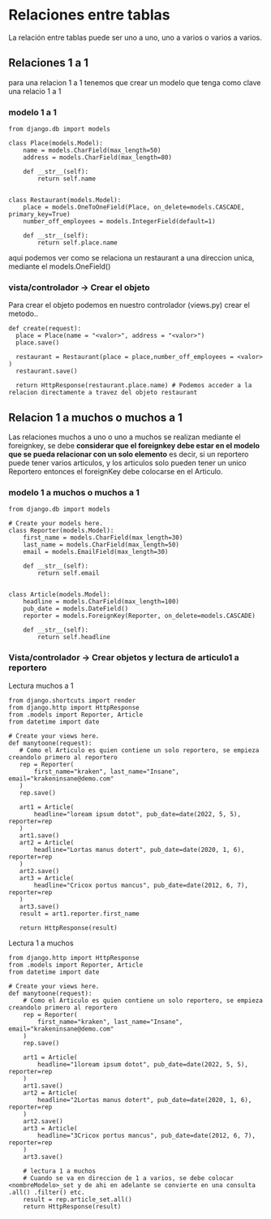# Relaciones entre tablas

La relación entre tablas puede ser uno a uno, uno a varios o varios a varios.

## Relaciones 1 a 1

para una relacion 1 a 1 tenemos que crear un modelo que tenga como clave una relacio 1 a 1

### modelo 1 a 1

```
from django.db import models

class Place(models.Model):
    name = models.CharField(max_length=50)
    address = models.CharField(max_length=80)

    def __str__(self):
        return self.name


class Restaurant(models.Model):
    place = models.OneToOneField(Place, on_delete=models.CASCADE, primary_key=True)
    number_off_employees = models.IntegerField(default=1)

    def __str__(self):
        return self.place.name

```

aqui podemos ver como se relaciona un restaurant a una direccion unica, mediante el models.OneField()

### vista/controlador -> Crear el objeto

Para crear el objeto podemos en nuestro controlador (views.py) crear el metodo..

```
def create(request):
  place = Place(name = "<valor>", address = "<valor>")
  place.save()

  restaurant = Restaurant(place = place,number_off_employees = <valor> )
  restaurant.save()

  return HttpResponse(restaurant.place.name) # Podemos acceder a la relacion directamente a travez del objeto restaurant
```

## Relacion 1 a muchos o muchos a 1

Las relaciones muchos a uno o uno a muchos se realizan mediante el foreignkey, se debe **considerar que el foreignkey debe estar en el modelo que se pueda relacionar con un solo elemento** es decir, si un reportero puede tener varios articulos, y los articulos solo pueden tener un unico Reportero entonces el foreignKey debe colocarse en el Articulo.

### modelo 1 a muchos o muchos a 1

```
from django.db import models

# Create your models here.
class Reporter(models.Model):
    first_name = models.CharField(max_length=30)
    last_name = models.CharField(max_length=50)
    email = models.EmailField(max_length=30)

    def __str__(self):
        return self.email


class Article(models.Model):
    headline = models.CharField(max_length=100)
    pub_date = models.DateField()
    reporter = models.ForeignKey(Reporter, on_delete=models.CASCADE)

    def __str__(self):
        return self.headline

```

### Vista/controlador -> Crear objetos y lectura de articulo1 a reportero

Lectura muchos a 1

```
from django.shortcuts import render
from django.http import HttpResponse
from .models import Reporter, Article
from datetime import date

# Create your views here.
def manytoone(request):
   # Como el Articulo es quien contiene un solo reportero, se empieza creandolo primero al reportero
   rep = Reporter(
       first_name="kraken", last_name="Insane", email="krakeninsane@demo.com"
   )
   rep.save()

   art1 = Article(
       headline="loream ipsum dotot", pub_date=date(2022, 5, 5), reporter=rep
   )
   art1.save()
   art2 = Article(
       headline="Lortas manus dotert", pub_date=date(2020, 1, 6), reporter=rep
   )
   art2.save()
   art3 = Article(
       headline="Cricox portus mancus", pub_date=date(2012, 6, 7), reporter=rep
   )
   art3.save()
   result = art1.reporter.first_name

   return HttpResponse(result)

```

Lectura 1 a muchos

```
from django.http import HttpResponse
from .models import Reporter, Article
from datetime import date

# Create your views here.
def manytoone(request):
    # Como el Articulo es quien contiene un solo reportero, se empieza creandolo primero al reportero
    rep = Reporter(
        first_name="kraken", last_name="Insane", email="krakeninsane@demo.com"
    )
    rep.save()

    art1 = Article(
        headline="1loream ipsum dotot", pub_date=date(2022, 5, 5), reporter=rep
    )
    art1.save()
    art2 = Article(
        headline="2Lortas manus dotert", pub_date=date(2020, 1, 6), reporter=rep
    )
    art2.save()
    art3 = Article(
        headline="3Cricox portus mancus", pub_date=date(2012, 6, 7), reporter=rep
    )
    art3.save()

    # lectura 1 a muchos
    # Cuando se va en direccion de 1 a varios, se debe colocar <nombreModelo>_set y de ahi en adelante se convierte en una consulta .all() .filter() etc.
    result = rep.article_set.all()
    return HttpResponse(result)

```
